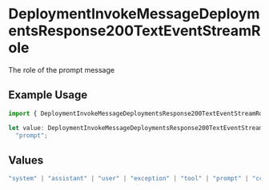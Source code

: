 # DeploymentInvokeMessageDeploymentsResponse200TextEventStreamRole

The role of the prompt message

## Example Usage

```typescript
import { DeploymentInvokeMessageDeploymentsResponse200TextEventStreamRole } from "@orq-ai/node/models/operations";

let value: DeploymentInvokeMessageDeploymentsResponse200TextEventStreamRole =
  "prompt";
```

## Values

```typescript
"system" | "assistant" | "user" | "exception" | "tool" | "prompt" | "correction" | "expected_output"
```